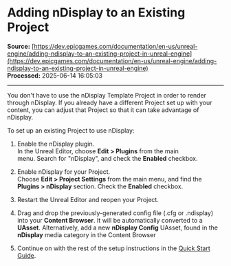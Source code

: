 # Adding nDisplay to an Existing Project

**Source:** [https://dev.epicgames.com/documentation/en-us/unreal-engine/adding-ndisplay-to-an-existing-project-in-unreal-engine](https://dev.epicgames.com/documentation/en-us/unreal-engine/adding-ndisplay-to-an-existing-project-in-unreal-engine)  
**Processed:** 2025-06-14 16:05:03

---

You don't have to use the nDisplay Template Project in order to render through nDisplay. If you already have a different Project set up with your content, you can adjust that Project so that it can take advantage of nDisplay.

To set up an existing Project to use nDisplay:

1.  Enable the nDisplay plugin.  
    In the Unreal Editor, choose **Edit > Plugins** from the main menu. Search for "nDisplay", and check the **Enabled** checkbox.
    
2.  Enable nDisplay for your Project.  
    Choose **Edit > Project Settings** from the main menu, and find the **Plugins > nDisplay** section. Check the **Enabled** checkbox.
    
3.  Restart the Unreal Editor and reopen your Project.
    
4.  Drag and drop the previously-generated config file (.cfg or .ndisplay) into your **Content Browser**. It will be automatically converted to a **UAsset**. Alternatively, add a new **nDisplay Config** UAsset, found in the **nDisplay** media category in the Content Browser
    
5.  Continue on with the rest of the setup instructions in the [Quick Start Guide](/documentation/en-us/unreal-engine/ndisplay-quick-start-for-unreal-engine).